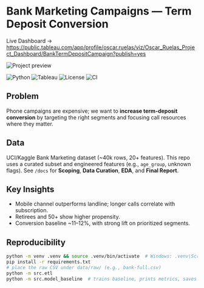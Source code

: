 # Bank Marketing Campaigns — Term Deposit Conversion

Live Dashboard → https://public.tableau.com/app/profile/oscar.ruelas/viz/Oscar_Ruelas_Project_Dashboard/BankTermDepositCampaign?publish=yes

![Project preview](reports/tableau_hero.png)

![Python](https://img.shields.io/badge/Python-3.11-informational)
![Tableau](https://img.shields.io/badge/Tableau-Public-blue)
![License](https://img.shields.io/badge/License-MIT-brightgreen)
![CI](https://img.shields.io/github/actions/workflow/status/YOUR_GITHUB_USER/YOUR_REPO/lint.yml?label=lint)

## Problem
Phone campaigns are expensive; we want to **increase term-deposit conversion** by targeting the right segments and focusing call resources where they matter.

## Data
UCI/Kaggle Bank Marketing dataset (~40k rows, 20+ features). This repo uses a curated subset and engineered features (e.g., `age_group`, unknown flags). See `/docs` for **Scoping**, **Data Curation**, **EDA**, and **Final Report**.

## Key Insights
- Mobile channel outperforms landline; longer calls correlate with subscription.
- Retirees and 50+ show higher propensity.
- Conversion baseline ~11–12%, with strong lift on prioritized segments.

## Reproducibility
```bash
python -m venv .venv && source .venv/bin/activate  # Windows: .venv\Scripts\activate
pip install -r requirements.txt
# place the raw CSV under data/raw/ (e.g., bank-full.csv)
python -m src.etl
python -m src.model_baseline  # trains baseline, prints metrics, saves artifacts/
